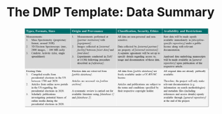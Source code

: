 # The DMP Template: Data Summary

<figure><img src="../../../../../.gitbook/assets/image (70).png" alt=""><figcaption></figcaption></figure>
